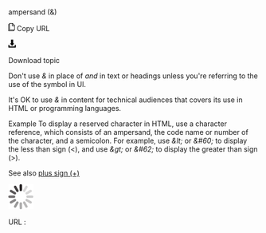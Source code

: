 # 

ampersand (&)

![Copy URL](media/ampersand/Copy.png)
Copy URL

![Download](media/ampersand/Download.png)

Download topic

Don't use *&* in place of *and* in text or headings unless you're referring to the use of the symbol in UI.

It's OK to use *&* in content for technical audiences that covers its use in HTML or programming languages. 

Example
To display
a reserved character in HTML, use a character reference, which consists
of an ampersand, the code name or number of the character, and a
semicolon. For example, use *\&lt;* or *&\#60;* to display the less than sign (\<), and use *\&gt;* or *&\#62;* to display the greater than sign (\>).

See also [plus sign (+)](https://worldready.cloudapp.net/Styleguide/Read?id=2700&topicid=35249)

![In progress](media/ampersand/activity-large.gif)

URL :
